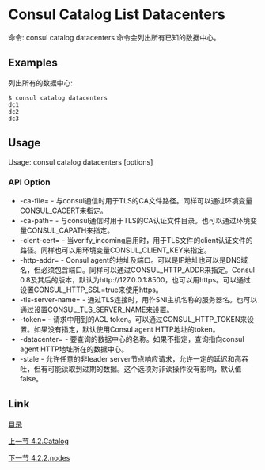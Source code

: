 # Consul Catalog List Datacenters
命令: consul catalog datacenters
命令会列出所有已知的数据中心。

## Examples
列出所有的数据中心:
```
$ consul catalog datacenters
dc1
dc2
dc3
```
## Usage
Usage: consul catalog datacenters [options]

### API Option
- -ca-file=<value> - 与consul通信时用于TLS的CA文件路径。同样可以通过环境变量CONSUL_CACERT来指定。
- -ca-path=<value> - 与consul通信时用于TLS的CA认证文件目录。也可以通过环境变量CONSUL_CAPATH来指定。
- -clent-cert=<value> - 当verify_incoming启用时，用于TLS文件的client认证文件的路径。同样也可以用环境变量CONSUL_CLIENT_KEY来指定。
- -http-addr=<value> - Consul agent的地址及端口。可以是IP地址也可以是DNS域名，但必须包含端口。同样可以通过CONSUL_HTTP_ADDR来指定。Consul 0.8及其后的版本，默认为http://127.0.0.1:8500，也可以用https。可以通过设置CONSUL_HTTP_SSL=true来使用https。
- -tls-server-name=<value> - 通过TLS连接时，用作SNI主机名称的服务器名。也可以通过设置CONSUL_TLS_SERVER_NAME来设置。
- -token=<value> - 请求中用到的ACL token。可以通过CONSUL_HTTP_TOKEN来设置。如果没有指定，默认使用Consul agent HTTP地址的token。
- -datacenter=<name> - 要查询的数据中心的名称。如果不指定，查询指向consul agent HTTP地址所在的数据中心。
- -stale - 允许任意的非leader server节点响应请求，允许一定的延迟和高吞吐，但有可能读取到过期的数据。这个选项对非读操作没有影响，默认值false。

## Link

[目录](../../README.md)

[上一节 4.2.Catalog](04.2.md)

[下一节 4.2.2.nodes](04.2.2.md)


